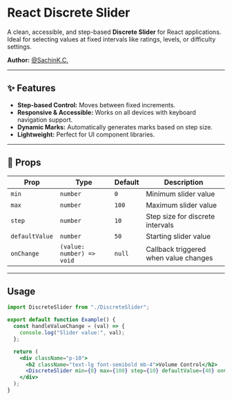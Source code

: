 # React Discrete Slider

A clean, accessible, and step-based **Discrete Slider** for React applications.  
Ideal for selecting values at fixed intervals like ratings, levels, or difficulty settings.

**Author:** [@SachinK.C.](https://github.com/sachinxmpl)

---

## ✨ Features

- **Step-based Control:** Moves between fixed increments.
- **Responsive & Accessible:** Works on all devices with keyboard navigation support.
- **Dynamic Marks:** Automatically generates marks based on step size.
- **Lightweight:** Perfect for UI component libraries.

---

## 🧾 Props

| Prop | Type | Default | Description |
|------|------|----------|-------------|
| `min` | `number` | `0` | Minimum slider value |
| `max` | `number` | `100` | Maximum slider value |
| `step` | `number` | `10` | Step size for discrete intervals |
| `defaultValue` | `number` | `50` | Starting slider value |
| `onChange` | `(value: number) => void` | `null` | Callback triggered when value changes |
---



## Usage

```jsx
import DiscreteSlider from "./DiscreteSlider";

export default function Example() {
  const handleValueChange = (val) => {
    console.log("Slider value:", val);
  };

  return (
    <div className="p-10">
      <h2 className="text-lg font-semibold mb-4">Volume Control</h2>
      <DiscreteSlider min={0} max={100} step={10} defaultValue={40} onChange={handleValueChange} />
    </div>
  );
}